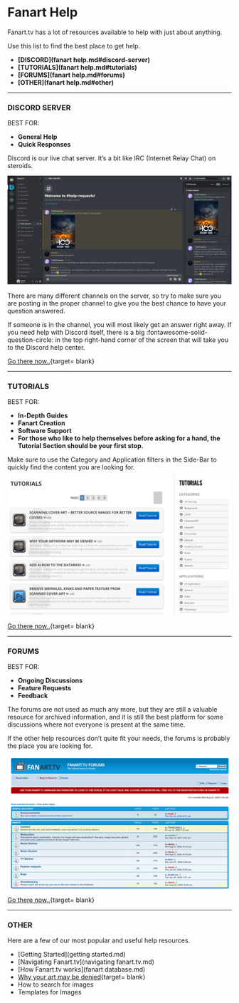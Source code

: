 # __Fanart Help__

Fanart.tv has a lot of resources available to help with just about anything. 

Use this list to find the best place to get help.

- __[DISCORD](fanart help.md#discord-server)__
- __[TUTORIALS](fanart help.md#tutorials)__
- __[FORUMS](fanart help.md#forums)__
- __[OTHER](fanart help.md#other)__

---

### __DISCORD SERVER__

BEST FOR:

- __General Help__
- __Quick Responses__


Discord is our live chat server. It’s a bit like IRC (Internet Relay Chat) on steroids.

![Discord Channels](../assets/images/discord-server.jpg)

There are many different channels on the server, so try to make sure you are posting in the proper channel to give you the best chance to have your question answered.

If someone is in the channel, you will most likely get an answer right away. If you need help with Discord itself, there is a big :fontawesome-solid-question-circle: in the top right-hand corner of the screen that will take you to the Discord help center.

[Go there now..](https://discord.gg/r9VufRk){target= blank}

---

### __TUTORIALS__

BEST FOR:

- __In-Depth Guides__
- __Fanart Creation__
- __Software Support__
- __For those who like to help themselves before asking for a hand, the Tutorial Section should be your first stop.__

Make sure to use the Category and Application filters in the Side-Bar to quickly find the content you are looking for.

![Discord Channels](../assets/images/Tutorials-Section.jpg)

[Go there now..](https://fanart.tv/tutorials/){target= blank}

---

### __FORUMS__

BEST FOR:

- __Ongoing Discussions__
- __Feature Requests__
- __Feedback__

The forums are not used as much any more, but they are still a valuable resource for archived information, and it is still the best platform for some discussions where not everyone is present at the same time.

If the other help resources don’t quite fit your needs, the forums is probably the place you are looking for.

![Discord Channels](../assets/images/forums.jpg)

[Go there now..](https://forum.fanart.tv/index.php?){target= blank}

---

### __OTHER__

Here are a few of our most popular and useful help resources.

- [Getting Started](getting started.md)
- [Navigating Fanart.tv](navigating fanart.tv.md)
- [How Fanart.tv works](fanart database.md)
- [Why your art may be denied](https://fanart.tv/tutorials/artwork-may-denied/){target= blank}
- How to search for images
- Templates for Images